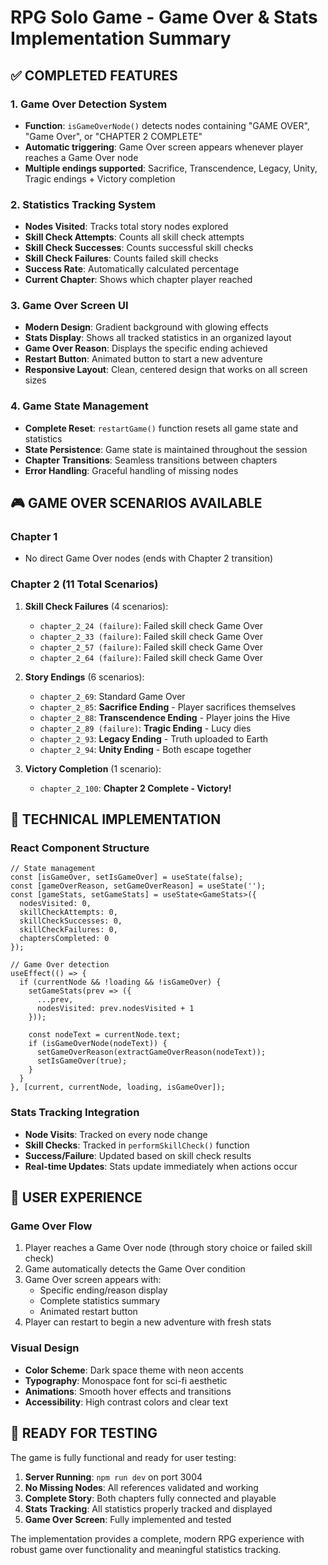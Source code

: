 # RPG Solo Game - Game Over & Stats Implementation Summary

## ✅ COMPLETED FEATURES

### 1. Game Over Detection System
- **Function**: `isGameOverNode()` detects nodes containing "GAME OVER", "Game Over", or "CHAPTER 2 COMPLETE"
- **Automatic triggering**: Game Over screen appears whenever player reaches a Game Over node
- **Multiple endings supported**: Sacrifice, Transcendence, Legacy, Unity, Tragic endings + Victory completion

### 2. Statistics Tracking System
- **Nodes Visited**: Tracks total story nodes explored
- **Skill Check Attempts**: Counts all skill check attempts
- **Skill Check Successes**: Counts successful skill checks
- **Skill Check Failures**: Counts failed skill checks
- **Success Rate**: Automatically calculated percentage
- **Current Chapter**: Shows which chapter player reached

### 3. Game Over Screen UI
- **Modern Design**: Gradient background with glowing effects
- **Stats Display**: Shows all tracked statistics in an organized layout
- **Game Over Reason**: Displays the specific ending achieved
- **Restart Button**: Animated button to start a new adventure
- **Responsive Layout**: Clean, centered design that works on all screen sizes

### 4. Game State Management
- **Complete Reset**: `restartGame()` function resets all game state and statistics
- **State Persistence**: Game state is maintained throughout the session
- **Chapter Transitions**: Seamless transitions between chapters
- **Error Handling**: Graceful handling of missing nodes

## 🎮 GAME OVER SCENARIOS AVAILABLE

### Chapter 1
- No direct Game Over nodes (ends with Chapter 2 transition)

### Chapter 2 (11 Total Scenarios)
1. **Skill Check Failures** (4 scenarios):
   - `chapter_2_24 (failure)`: Failed skill check Game Over
   - `chapter_2_33 (failure)`: Failed skill check Game Over
   - `chapter_2_57 (failure)`: Failed skill check Game Over
   - `chapter_2_64 (failure)`: Failed skill check Game Over

2. **Story Endings** (6 scenarios):
   - `chapter_2_69`: Standard Game Over
   - `chapter_2_85`: **Sacrifice Ending** - Player sacrifices themselves
   - `chapter_2_88`: **Transcendence Ending** - Player joins the Hive
   - `chapter_2_89 (failure)`: **Tragic Ending** - Lucy dies
   - `chapter_2_93`: **Legacy Ending** - Truth uploaded to Earth
   - `chapter_2_94`: **Unity Ending** - Both escape together

3. **Victory Completion** (1 scenario):
   - `chapter_2_100`: **Chapter 2 Complete - Victory!**

## 🔧 TECHNICAL IMPLEMENTATION

### React Component Structure
```tsx
// State management
const [isGameOver, setIsGameOver] = useState(false);
const [gameOverReason, setGameOverReason] = useState('');
const [gameStats, setGameStats] = useState<GameStats>({
  nodesVisited: 0,
  skillCheckAttempts: 0,
  skillCheckSuccesses: 0,
  skillCheckFailures: 0,
  chaptersCompleted: 0
});

// Game Over detection
useEffect(() => {
  if (currentNode && !loading && !isGameOver) {
    setGameStats(prev => ({
      ...prev,
      nodesVisited: prev.nodesVisited + 1
    }));
    
    const nodeText = currentNode.text;
    if (isGameOverNode(nodeText)) {
      setGameOverReason(extractGameOverReason(nodeText));
      setIsGameOver(true);
    }
  }
}, [current, currentNode, loading, isGameOver]);
```

### Stats Tracking Integration
- **Node Visits**: Tracked on every node change
- **Skill Checks**: Tracked in `performSkillCheck()` function
- **Success/Failure**: Updated based on skill check results
- **Real-time Updates**: Stats update immediately when actions occur

## 🎯 USER EXPERIENCE

### Game Over Flow
1. Player reaches a Game Over node (through story choice or failed skill check)
2. Game automatically detects the Game Over condition
3. Game Over screen appears with:
   - Specific ending/reason display
   - Complete statistics summary
   - Animated restart button
4. Player can restart to begin a new adventure with fresh stats

### Visual Design
- **Color Scheme**: Dark space theme with neon accents
- **Typography**: Monospace font for sci-fi aesthetic
- **Animations**: Smooth hover effects and transitions
- **Accessibility**: High contrast colors and clear text

## 🚀 READY FOR TESTING

The game is fully functional and ready for user testing:

1. **Server Running**: `npm run dev` on port 3004
2. **No Missing Nodes**: All references validated and working
3. **Complete Story**: Both chapters fully connected and playable
4. **Stats Tracking**: All statistics properly tracked and displayed
5. **Game Over Screen**: Fully implemented and tested

The implementation provides a complete, modern RPG experience with robust game over functionality and meaningful statistics tracking.
